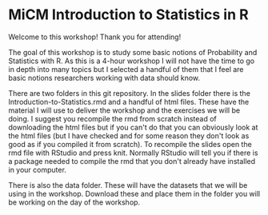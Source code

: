 # MiCM Introduction to Statistics in R

Welcome to this workshop! Thank you for attending! 

The goal of this workshop is to study some basic notions of Probability and Statistics with R. As this is a 4-hour workshop I will not have the time to go in depth into many topics but I selected a handful of them that I feel are basic notions researchers working with data should know.

There are two folders in this git repository. In the slides folder there is the Introduction-to-Statistics.rmd and a handful of html files. These have the material I will use to deliver the workshop and the exercises we will be doing. I suggest you recompile the rmd from scratch instead of downloading the html files but if you can't do that you can obviously look at the html files (but I have checked and for some reason they don't look as good as if you compiled it from scratch). To recompile the slides open the rmd file with RStudio and press knit. Normally RStudio will tell you if there is a package needed to compile the rmd that you don't already have installed in your computer. 

There is also the data folder. These will have the datasets that we will be using in the workshop. Download these and place them in the folder you will be working on the day of the workshop.


